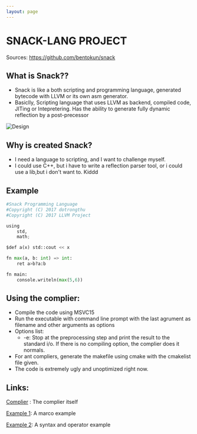 ```yaml
---
layout: page
---
```


# SNACK-LANG PROJECT
Sources: <https://github.com/bentokun/snack>

## What is Snack??
- Snack is like a both scripting and programming language, generated
bytecode with LLVM or its own asm generator.
- Basiclly, Scripting language that uses LLVM as backend, compiled code, JITing or Intepretering. 
Has the ability to generate fully dynamic reflection by a post-precessor

![Design](https://github.com/bentokun/snack/raw/master/design.png)

## Why is created Snack?
- I need a language to scripting, and I want to challenge myself.
- I could use C++, but i have to write a reflection parser tool, or i could
use a lib,but i don't want to. Kiddd

## Example

```python
#Snack Programming Language
#Copyright (C) 2017 dotrongthu
#Copyright (C) 2017 LLVM Project

using 
	std,
	math;

$def a(x) std::cout << x

fn max(a, b: int) => int:
	ret a>b?a:b

fn main:
	console.writeln(max(5,6))	
```
## Using the complier:
- Compile the code using MSVC15
- Run the executable with command line prompt with the last agrument as filename and other arguments as options
- Options list:
	* -e: Stop at the preprocessing step and print the result to the standard i/o. If there is no compiling option, the complier does it normals.
- For ant compliers, generate the makefile using cmake with the cmakelist file given.
- The code is extremely ugly and unoptimized right now.


## Links:
[Complier](https://github.com/bentokun/bentokun.github.io/raw/master/files/Snack.exe) : The complier itself

[Example 1](https://github.com/bentokun/bentokun.github.io/raw/master/files/script.sn): A marco example

[Example 2](https://github.com/bentokun/bentokun.github.io/raw/master/files/script2.sn): A syntax and operator example
